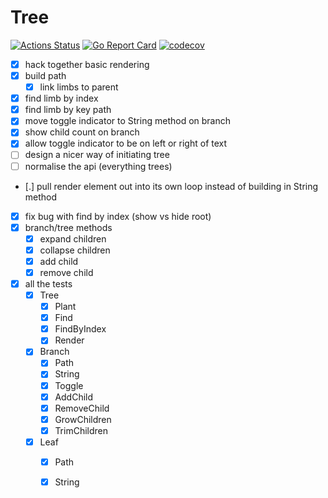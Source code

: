 # Tree
[![Actions Status](https://github.com/indeedhat/tree/workflows/Go/badge.svg)](https://github.com/indeedhat/tree/actions)
[![Go Report Card](https://goreportcard.com/badge/github.com/indeedhat/tree)](https://goreportcard.com/report/github.com/indeedhat/tree)
[![codecov](https://codecov.io/gh/indeedhat/tree/branch/master/graph/badge.svg)](https://codecov.io/gh/indeedhat/tree)


- [x] hack together basic rendering
- [x] build path
    - [x] link limbs to parent
- [x] find limb by index
- [x] find limb by key path
- [x] move toggle indicator to String method on branch
- [x] show child count on branch 
- [x] allow toggle indicator to be on left or right of text
- [ ] design a nicer way of initiating tree
- [ ] normalise the api (everything trees)
- [.] pull render element out into its own loop instead of building in String method
- [x] fix bug with find by index (show vs hide root)
- [x] branch/tree methods
    - [x] expand children
    - [x] collapse children
    - [x] add child
    - [x] remove child
- [x] all the tests
    - [x] Tree
        - [x] Plant
        - [x] Find
        - [x] FindByIndex
        - [x] Render
    - [x] Branch
        - [x] Path
        - [x] String
        - [x] Toggle
        - [x] AddChild
        - [x] RemoveChild
        - [x] GrowChildren
        - [x] TrimChildren
    - [x] Leaf
        - [x] Path
        - [x] String

